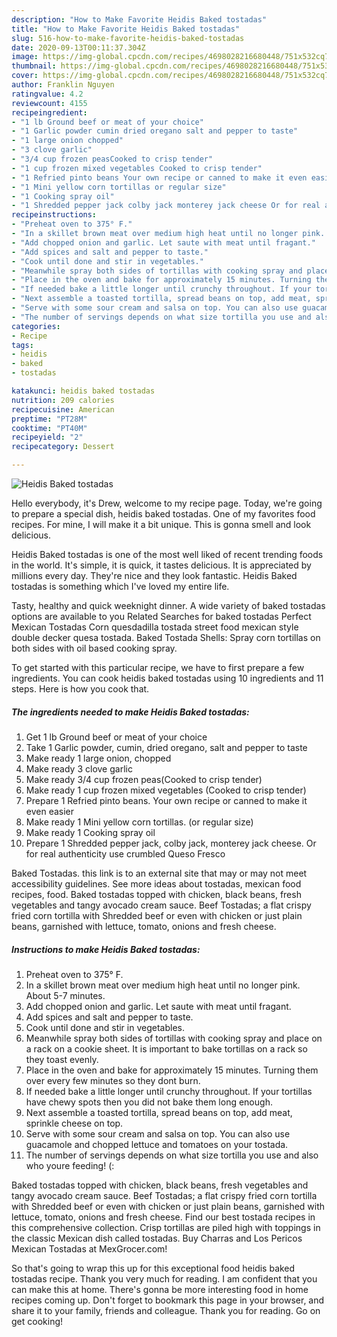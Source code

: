 ```yaml
---
description: "How to Make Favorite Heidis Baked tostadas"
title: "How to Make Favorite Heidis Baked tostadas"
slug: 516-how-to-make-favorite-heidis-baked-tostadas
date: 2020-09-13T00:11:37.304Z
image: https://img-global.cpcdn.com/recipes/4698028216680448/751x532cq70/heidis-baked-tostadas-recipe-main-photo.jpg
thumbnail: https://img-global.cpcdn.com/recipes/4698028216680448/751x532cq70/heidis-baked-tostadas-recipe-main-photo.jpg
cover: https://img-global.cpcdn.com/recipes/4698028216680448/751x532cq70/heidis-baked-tostadas-recipe-main-photo.jpg
author: Franklin Nguyen
ratingvalue: 4.2
reviewcount: 4155
recipeingredient:
- "1 lb Ground beef or meat of your choice"
- "1 Garlic powder cumin dried oregano salt and pepper to taste"
- "1 large onion chopped"
- "3 clove garlic"
- "3/4 cup frozen peasCooked to crisp tender"
- "1 cup frozen mixed vegetables Cooked to crisp tender"
- "1 Refried pinto beans Your own recipe or canned to make it even easier"
- "1 Mini yellow corn tortillas or regular size"
- "1 Cooking spray oil"
- "1 Shredded pepper jack colby jack monterey jack cheese Or for real authenticity use crumbled Queso Fresco"
recipeinstructions:
- "Preheat oven to 375° F."
- "In a skillet brown meat over medium high heat until no longer pink. About 5-7 minutes."
- "Add chopped onion and garlic. Let saute with meat until fragant."
- "Add spices and salt and pepper to taste."
- "Cook until done and stir in vegetables."
- "Meanwhile spray both sides of tortillas with cooking spray and place on a rack on a cookie sheet. It is important to bake tortillas on a rack so they toast evenly."
- "Place in the oven and bake for approximately 15 minutes. Turning them over every few minutes so they dont burn."
- "If needed bake a little longer until crunchy throughout. If your tortillas have chewy spots then you did not bake them long enough."
- "Next assemble a toasted tortilla, spread beans on top, add meat, sprinkle cheese on top."
- "Serve with some sour cream and salsa on top. You can also use guacamole and chopped lettuce and tomatoes on your tostada."
- "The number of servings depends on what size tortilla you use and also who youre feeding! (:"
categories:
- Recipe
tags:
- heidis
- baked
- tostadas

katakunci: heidis baked tostadas 
nutrition: 209 calories
recipecuisine: American
preptime: "PT28M"
cooktime: "PT40M"
recipeyield: "2"
recipecategory: Dessert

---
```



![Heidis Baked tostadas](https://img-global.cpcdn.com/recipes/4698028216680448/751x532cq70/heidis-baked-tostadas-recipe-main-photo.jpg)

Hello everybody, it's Drew, welcome to my recipe page. Today, we're going to prepare a special dish, heidis baked tostadas. One of my favorites food recipes. For mine, I will make it a bit unique. This is gonna smell and look delicious.

Heidis Baked tostadas is one of the most well liked of recent trending foods in the world. It's simple, it is quick, it tastes delicious. It is appreciated by millions every day. They're nice and they look fantastic. Heidis Baked tostadas is something which I've loved my entire life.

Tasty, healthy and quick weeknight dinner. A wide variety of baked tostadas options are available to you Related Searches for baked tostadas Perfect Mexican Tostadas Corn quesdadilla tostada street food mexican style double decker quesa tostada. Baked Tostada Shells: Spray corn tortillas on both sides with oil based cooking spray.


To get started with this particular recipe, we have to first prepare a few ingredients. You can cook heidis baked tostadas using 10 ingredients and 11 steps. Here is how you cook that.

<!--inarticleads1-->

##### The ingredients needed to make Heidis Baked tostadas:

1. Get 1 lb Ground beef or meat of your choice
1. Take 1 Garlic powder, cumin, dried oregano, salt and pepper to taste
1. Make ready 1 large onion, chopped
1. Make ready 3 clove garlic
1. Make ready 3/4 cup frozen peas(Cooked to crisp tender)
1. Make ready 1 cup frozen mixed vegetables (Cooked to crisp tender)
1. Prepare 1 Refried pinto beans. Your own recipe or canned to make it even easier
1. Make ready 1 Mini yellow corn tortillas. (or regular size)
1. Make ready 1 Cooking spray oil
1. Prepare 1 Shredded pepper jack, colby jack, monterey jack cheese. Or for real authenticity use crumbled Queso Fresco


Baked Tostadas. this link is to an external site that may or may not meet accessibility guidelines. See more ideas about tostadas, mexican food recipes, food. Baked tostadas topped with chicken, black beans, fresh vegetables and tangy avocado cream sauce. Beef Tostadas; a flat crispy fried corn tortilla with Shredded beef or even with chicken or just plain beans, garnished with lettuce, tomato, onions and fresh cheese. 

<!--inarticleads2-->

##### Instructions to make Heidis Baked tostadas:

1. Preheat oven to 375° F.
1. In a skillet brown meat over medium high heat until no longer pink. About 5-7 minutes.
1. Add chopped onion and garlic. Let saute with meat until fragant.
1. Add spices and salt and pepper to taste.
1. Cook until done and stir in vegetables.
1. Meanwhile spray both sides of tortillas with cooking spray and place on a rack on a cookie sheet. It is important to bake tortillas on a rack so they toast evenly.
1. Place in the oven and bake for approximately 15 minutes. Turning them over every few minutes so they dont burn.
1. If needed bake a little longer until crunchy throughout. If your tortillas have chewy spots then you did not bake them long enough.
1. Next assemble a toasted tortilla, spread beans on top, add meat, sprinkle cheese on top.
1. Serve with some sour cream and salsa on top. You can also use guacamole and chopped lettuce and tomatoes on your tostada.
1. The number of servings depends on what size tortilla you use and also who youre feeding! (:


Baked tostadas topped with chicken, black beans, fresh vegetables and tangy avocado cream sauce. Beef Tostadas; a flat crispy fried corn tortilla with Shredded beef or even with chicken or just plain beans, garnished with lettuce, tomato, onions and fresh cheese. Find our best tostada recipes in this comprehensive collection. Crisp tortillas are piled high with toppings in the classic Mexican dish called tostadas. Buy Charras and Los Pericos Mexican Tostadas at MexGrocer.com! 

So that's going to wrap this up for this exceptional food heidis baked tostadas recipe. Thank you very much for reading. I am confident that you can make this at home. There's gonna be more interesting food in home recipes coming up. Don't forget to bookmark this page in your browser, and share it to your family, friends and colleague. Thank you for reading. Go on get cooking!
